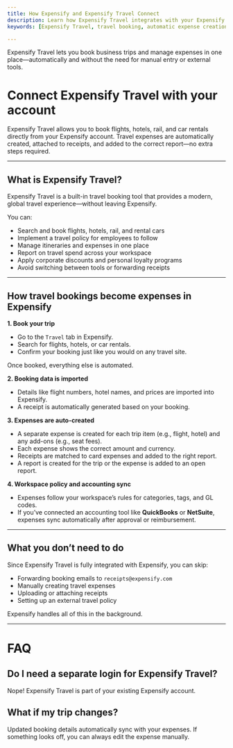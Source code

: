 ```yaml
---
title: How Expensify and Expensify Travel Connect
description: Learn how Expensify Travel integrates with your Expensify account to automate business travel booking and expense reporting.
keywords: [Expensify Travel, travel booking, automatic expense creation, flight expense, hotel booking, car rental, SmartScan, travel integration, trip automation, book business travel]

---
```



Expensify Travel lets you book business trips and manage expenses in one place—automatically and without the need for manual entry or external tools.

# Connect Expensify Travel with your account
Expensify Travel allows you to book flights, hotels, rail, and car rentals directly from your Expensify account. Travel expenses are automatically created, attached to receipts, and added to the correct report—no extra steps required.

---

## What is Expensify Travel?

Expensify Travel is a built-in travel booking tool that provides a modern, global travel experience—without leaving Expensify.

You can:
- Search and book flights, hotels, rail, and rental cars
- Implement a travel policy for employees to follow
- Manage itineraries and expenses in one place
- Report on travel spend across your workspace
- Apply corporate discounts and personal loyalty programs
- Avoid switching between tools or forwarding receipts

---

## How travel bookings become expenses in Expensify

**1. Book your trip**
- Go to the `Travel` tab in Expensify.
- Search for flights, hotels, or car rentals.
- Confirm your booking just like you would on any travel site.

Once booked, everything else is automated.

**2. Booking data is imported**
- Details like flight numbers, hotel names, and prices are imported into Expensify.
- A receipt is automatically generated based on your booking.

**3. Expenses are auto-created**
- A separate expense is created for each trip item (e.g., flight, hotel) and any add-ons (e.g., seat fees).
- Each expense shows the correct amount and currency.
- Receipts are matched to card expenses and added to the right report.
- A report is created for the trip or the expense is added to an open report.

**4. Workspace policy and accounting sync**
- Expenses follow your workspace’s rules for categories, tags, and GL codes.
- If you’ve connected an accounting tool like **QuickBooks** or **NetSuite**, expenses sync automatically after approval or reimbursement.

---

## What you don’t need to do

Since Expensify Travel is fully integrated with Expensify, you can skip:
- Forwarding booking emails to `receipts@expensify.com`
- Manually creating travel expenses
- Uploading or attaching receipts
- Setting up an external travel policy

Expensify handles all of this in the background.

---

# FAQ

## Do I need a separate login for Expensify Travel?

Nope! Expensify Travel is part of your existing Expensify account.

## What if my trip changes?

Updated booking details automatically sync with your expenses. If something looks off, you can always edit the expense manually.


